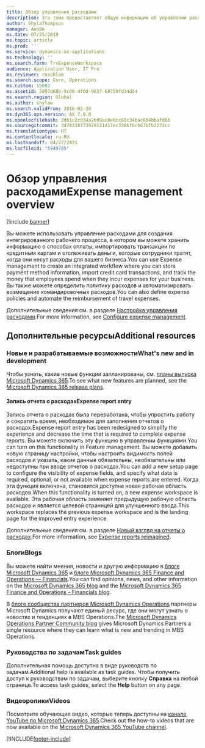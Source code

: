 ```yaml
---
title: Обзор управления расходами
description: Эта тема предоставляет общую информацию об управлении расходами и ссылки на дополнительные ресурсы. Вы можете использовать управление расходами для создания интегрированного рабочего процесса, в котором вы можете хранить информацию о способах оплаты, импортировать транзакции по кредитным картам и отслеживать деньги, которые сотрудники тратят, когда они несут расходы для вашего бизнеса.
author: ShylaThompson
manager: AnnBe
ms.date: 07/25/2019
ms.topic: article
ms.prod: ''
ms.service: dynamics-ax-applications
ms.technology: ''
ms.search.form: TrvExpenseWorkspace
audience: Application User, IT Pro
ms.reviewer: roschlom
ms.search.scope: Core, Operations
ms.custom: 15001
ms.assetid: 2d97d69b-9c08-4f0d-9637-68759fd34d34
ms.search.region: Global
ms.author: shylaw
ms.search.validFrom: 2016-02-28
ms.dyn365.ops.version: AX 7.0.0
ms.openlocfilehash: 2db1c2cd34a2b99ac8e0cc88c34bac804bbafdb6
ms.sourcegitcommit: 3d78338773929121d17ec3386f6cb67bfb2272cc
ms.translationtype: HT
ms.contentlocale: ru-RU
ms.lasthandoff: 04/27/2021
ms.locfileid: "5949785"
---
```

# <a name="expense-management-overview"></a><span data-ttu-id="edde8-104">Обзор управления расходами</span><span class="sxs-lookup"><span data-stu-id="edde8-104">Expense management overview</span></span>

[!include [banner](../includes/banner.md)]

<span data-ttu-id="edde8-105">Вы можете использовать управление расходами для создания интегрированного рабочего процесса, в котором вы можете хранить информацию о способах оплаты, импортировать транзакции по кредитным картам и отслеживать деньги, которые сотрудники тратят, когда они несут расходы для вашего бизнеса.</span><span class="sxs-lookup"><span data-stu-id="edde8-105">You can use Expense management to create an integrated workflow where you can store payment method information, import credit card transactions, and track the money that employees spend when they incur expenses for your business.</span></span> <span data-ttu-id="edde8-106">Вы также можете определить политику расходов и автоматизировать возмещение командировочных расходов.</span><span class="sxs-lookup"><span data-stu-id="edde8-106">You can also define expense policies and automate the reimbursement of travel expenses.</span></span>

<span data-ttu-id="edde8-107">Дополнительные сведения см. в разделе [Настройка управления расходами](plan-expense-management.md).</span><span class="sxs-lookup"><span data-stu-id="edde8-107">For more information, see [Configure expense management](plan-expense-management.md).</span></span>

## <a name="additional-resources"></a><span data-ttu-id="edde8-108">Дополнительные ресурсы</span><span class="sxs-lookup"><span data-stu-id="edde8-108">Additional resources</span></span>

### <a name="whats-new-and-in-development"></a><span data-ttu-id="edde8-109">Новые и разрабатываемые возможности</span><span class="sxs-lookup"><span data-stu-id="edde8-109">What's new and in development</span></span>

<span data-ttu-id="edde8-110">Чтобы узнать, какие новые функции запланированы, см. [планы выпуска Microsoft Dynamics 365](/dynamics365/release-plans/).</span><span class="sxs-lookup"><span data-stu-id="edde8-110">To see what new features are planned, see the [Microsoft Dynamics 365 release plans](/dynamics365/release-plans/).</span></span>

#### <a name="expense-report-entry"></a><span data-ttu-id="edde8-111">Запись отчета о расходах</span><span class="sxs-lookup"><span data-stu-id="edde8-111">Expense report entry</span></span>

<span data-ttu-id="edde8-112">Запись отчета о расходах была переработана, чтобы упростить работу и сократить время, необходимое для заполнения отчетов о расходах.</span><span class="sxs-lookup"><span data-stu-id="edde8-112">Expense report entry has been redesigned to simplify the experience and decrease the time that is required to complete expense reports.</span></span> <span data-ttu-id="edde8-113">Вы можете включить эту функцию в управлении функциями.</span><span class="sxs-lookup"><span data-stu-id="edde8-113">You can turn on this functionality in Feature management.</span></span> <span data-ttu-id="edde8-114">Вы можете добавить новую страницу настройки, чтобы настроить видимость полей расходов и указать, какие данные обязательны, необязательны или недоступны при вводе отчетов о расходах.</span><span class="sxs-lookup"><span data-stu-id="edde8-114">You can add a new setup page to configure the visibility of expense fields, and specify what data is required, optional, or not available when expense reports are entered.</span></span> <span data-ttu-id="edde8-115">Когда эта функция включена, становится доступна новая рабочая область расходов.</span><span class="sxs-lookup"><span data-stu-id="edde8-115">When this functionality is turned on, a new expense workspace is available.</span></span> <span data-ttu-id="edde8-116">Эта рабочая область заменяет предыдущую рабочую область расходов и является целевой страницей для улучшенного ввода.</span><span class="sxs-lookup"><span data-stu-id="edde8-116">This workspace replaces the previous expense workspace and is the landing page for the improved entry experience.</span></span>

<span data-ttu-id="edde8-117">Дополнительные сведения см. в разделе [Новый взгляд на отчеты о расходах](ExpenseWorkspaceNew.md).</span><span class="sxs-lookup"><span data-stu-id="edde8-117">For more information, see [Expense reports reimagined](ExpenseWorkspaceNew.md).</span></span>

### <a name="blogs"></a><span data-ttu-id="edde8-118">Блоги</span><span class="sxs-lookup"><span data-stu-id="edde8-118">Blogs</span></span>

<span data-ttu-id="edde8-119">Вы можете найти мнения, новости и другую информацию в [блоге Microsoft Dynamics 365](https://community.dynamics.com/b/msftdynamicsblog?c=Enterprise) и [блоге Microsoft Dynamics 365 Finance and Operations — Financials](https://community.dynamics.com/365/financeandoperations/b/financials).</span><span class="sxs-lookup"><span data-stu-id="edde8-119">You can find opinions, news, and other information on the [Microsoft Dynamics 365 blog](https://community.dynamics.com/b/msftdynamicsblog?c=Enterprise) and the [Microsoft Dynamics 365 Finance and Operations - Financials blog](https://community.dynamics.com/365/financeandoperations/b/financials).</span></span>

<span data-ttu-id="edde8-120">В [блоге сообщества партнеров Microsoft Dynamics Operations](https://community.dynamics.com/partner/b/operationspartnercommunityblog) партнеры Microsoft Dynamics получают единый ресурс, где они могут узнать о новостях и тенденциях в MBS Operations.</span><span class="sxs-lookup"><span data-stu-id="edde8-120">The [Microsoft Dynamics Operations Partner Community blog](https://community.dynamics.com/partner/b/operationspartnercommunityblog) gives Microsoft Dynamics Partners a single resource where they can learn what is new and trending in MBS Operations.</span></span>

### <a name="task-guides"></a><span data-ttu-id="edde8-121">Руководства по задачам</span><span class="sxs-lookup"><span data-stu-id="edde8-121">Task guides</span></span>

<span data-ttu-id="edde8-122">Дополнительная помощь доступна в виде руководств по задачам.</span><span class="sxs-lookup"><span data-stu-id="edde8-122">Additional help is available as task guides.</span></span> <span data-ttu-id="edde8-123">Чтобы получить доступ к руководствам по задачам, выберите кнопку **Справка** на любой странице.</span><span class="sxs-lookup"><span data-stu-id="edde8-123">To access task guides, select the **Help** button on any page.</span></span>

### <a name="videos"></a><span data-ttu-id="edde8-124">Видеоролики</span><span class="sxs-lookup"><span data-stu-id="edde8-124">Videos</span></span>

<span data-ttu-id="edde8-125">Посмотрите обучающие видео, которые теперь доступны на [канале YouTube по Microsoft Dynamics 365](https://www.youtube.com/channel/UCJGCg4rB3QSs8y_1FquelBQ).</span><span class="sxs-lookup"><span data-stu-id="edde8-125">Check out the how-to videos that are now available on the [Microsoft Dynamics 365 YouTube channel](https://www.youtube.com/channel/UCJGCg4rB3QSs8y_1FquelBQ).</span></span>


[!INCLUDE[footer-include](../includes/footer-banner.md)]